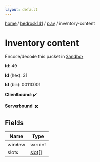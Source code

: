 ```yaml
---
layout: default
---
```


[home](/)  /  [bedrock141](/protocol/bedrock141)  /  [play](/protocol/bedrock141/play)  /  inventory-content

# Inventory content

Encode/decode this packet in [Sandbox](../../../sandbox/bedrock141#play.inventory_content)

**Id**: 49

**Id** (hex): 31

**Id** (bin): 00110001

**Clientbound**: ✔️

**Serverbound**: ✖️

## Fields

Name | Type
---|---
window | varuint
slots | [slot](/protocol/bedrock141/types/slot)[]
